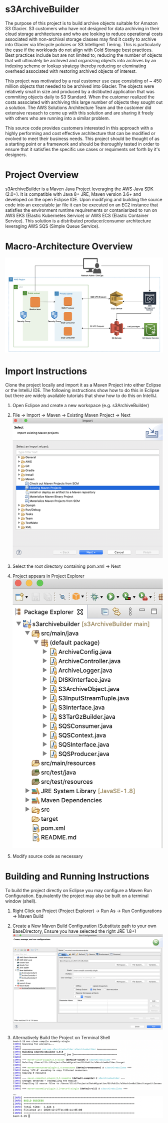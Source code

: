 # s3ArchiveBuilder
The purpose of this project is to build archive objects suitable for Amazon S3 Glacier. S3 customers who have not designed for data archiving in their cloud storage architectures and who are looking to reduce operational costs associated with non-archival storage classes may find it costly to archive into Glacier via lifecycle policies or S3 Intelligent Tiering. This is particularly the case if the workloads do not align with Cold Storage best practices. Best practices include but are not limited to; reducing the number of objects that will ultimately be archived and organizing objects into archives by an indexing scheme or lookup strategy thereby reducing or eleminating overhead associated with restoring archived objects of interest. 

This project was motivated by a real customer use case consisting of ~ 450 million objects that needed to be archived into Glacier. The objects were relatively small in size and produced by a distibuted application that was commiting objects daily to S3 Standard. When the customer realized the costs associated with archiving this large number of objects they sought out a solution. The AWS Solutions Architecture Team and the customer did extensive reseach to come up with this solution and are sharing it freely with others who are running into a similar problem. 

This source code provides customers interested in this approach with a highly performing and cost effective architecture that can be modified or evolved to meet their business needs. This project should be thought of as a starting point or a framework and should be thoroughly tested in order to ensure that it satisfies the specific use cases or requiments set forth by it's designers.

# Project Overview
s3ArchiveBuilder is a Maven Java Project leveraging the AWS Java SDK (2.0+). It is compatible with Java 8+ JRE, Maven version 3.6+ and developed on the open Eclipse IDE. Upon modifying and building the source code into an executable jar file it can be executed on an EC2 instance that satisfies the environment runtime requirements or contaniarized to run on AWS EKS (Elastic Kubernetes Service) or AWS ECS (Elastic Container Service). This solution is a distributed producer/consumer architecture leveraging AWS SQS (Simple Queue Service).

# Macro-Architecture Overview
![](images/macro-architecture.png)

<Description of the Architecture>
  

# Import Instructions
Clone the project locally and import it as a Maven Project into either Eclipse or the IntelliJ IDE. The following instructions show how to do this in Eclipse but there are widely available tutorials that show how to do this on IntelliJ. 

  1. Open Eclipse and create a new workspace (e.g. s3ArchiveBuilder)
  
  2. File -> Import -> Maven -> Existing Maven Project -> Next
  ![](images/import.png)
  
  3. Select the root directory containing pom.xml -> Next
  
  4. Project appears in Project Explorer
  ![](images/source_tree.png)
  
  5. Modify source code as necessary
  
  
# Building and Running Instructions  
To build the project directly on Eclipse you may configure a Maven Run Configuration. Equivalently the project may also be built on a terminal window (shell).

  1. Right Click on Project (Project Explorer) -> Run As -> Run Configurations -> Maven Build
  
  2. Create a New Maven Build Configuration (Substitute path to your own BaseDirectory, Ensure you have selected the right JRE 1.8+)
  ![](images/mvn_build.png)
  
  3. Alternatively Build the Project on Terminal Shell
  ![](images/mvn_shell1.png)
  ...
  ![](images/mvn_shell2.png)
  
